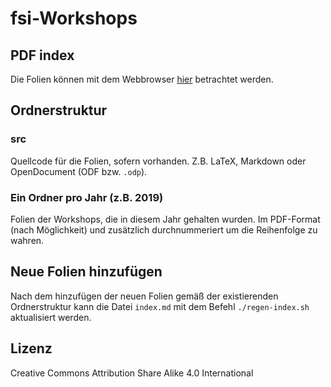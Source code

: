 # fsi-Workshops

## PDF index

Die Folien können mit dem Webbrowser
[hier](https://fsi-tue.github.io/workshops/) betrachtet werden.

## Ordnerstruktur

### src

Quellcode für die Folien, sofern vorhanden. Z.B. LaTeX, Markdown oder
OpenDocument (ODF bzw. `.odp`).

### Ein Ordner pro Jahr (z.B. 2019)

Folien der Workshops, die in diesem Jahr gehalten wurden. Im PDF-Format (nach
Möglichkeit) und zusätzlich durchnummeriert um die Reihenfolge zu wahren.

## Neue Folien hinzufügen

Nach dem hinzufügen der neuen Folien gemäß der existierenden Ordnerstruktur kann
die Datei `index.md` mit dem Befehl `./regen-index.sh` aktualisiert werden.

## Lizenz

Creative Commons Attribution Share Alike 4.0 International
